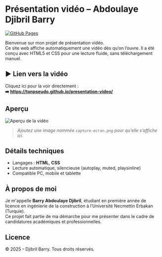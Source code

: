 # Présentation vidéo – Abdoulaye Djibril Barry

[![GitHub Pages](https://img.shields.io/badge/Voir%20la%20vidéo-En%20ligne-2ea44f?style=for-the-badge)](https://tonpseudo.github.io/presentation-video/)

Bienvenue sur mon projet de présentation vidéo.  
Ce site web affiche automatiquement une vidéo dès qu’on l’ouvre. Il a été conçu avec HTML5 et CSS pour une lecture fluide, sans téléchargement manuel.

## ▶️ Lien vers la vidéo
Cliquez ici pour la voir directement :  
**➡️ https://tonpseudo.github.io/presentation-video/**

## Aperçu
![Aperçu de la vidéo](capture-ecran.png)

> *Ajoutez une image nommée `capture-ecran.png` pour qu’elle s’affiche ici.*

## Détails techniques
- Langages : **HTML**, **CSS**
- Lecture automatique, silencieuse (autoplay, muted, playsinline)
- Compatible PC, mobile et tablette

## À propos de moi
Je m'appelle **Barry Abdoulaye Djibril**, étudiant en première année de licence en ingénierie de la construction à l’Université Necmettin Erbakan (Turquie).  
Ce projet fait partie de ma démarche pour me présenter dans le cadre de candidatures académiques et professionnelles.

## Licence
© 2025 – Djibril Barry. Tous droits réservés.

